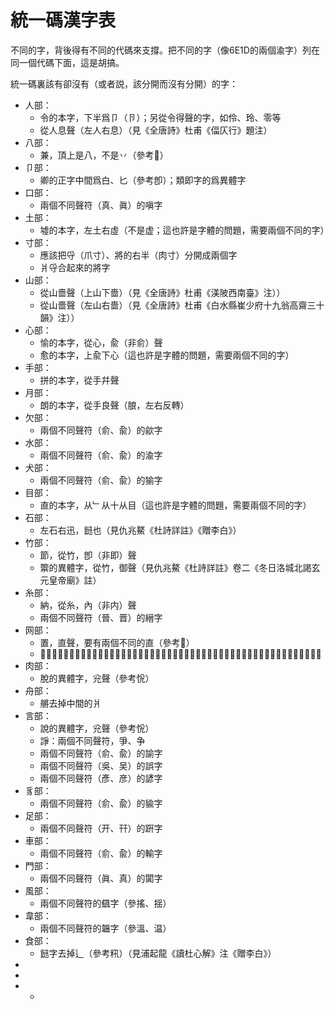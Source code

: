 <h1>統一碼漢字表</h1>

<p>不同的字，背後得有不同的代碼來支撐。把不同的字（像6E1D的兩個渝字）列在同一個代碼下面，這是胡搞。</p>
<p>統一碼裏該有卻沒有（或者説，該分開而沒有分開）的字：</p>
<ul>
<li>人部：
<ul>
<li>令的本字，下半爲卩（卪）；另從令得聲的字，如伶、玲、零等</li>
<li>從人息聲（左人右息）（見《全唐詩》杜甫《偪仄行》題注）</li>
</ul>
</li>

<li>八部：
<ul>
<li>兼，頂上是八，不是丷（參考𠔥）</li>
</ul>
</li>

<li>卩部：
<ul>
<li>卿的正字中間爲白、匕（參考卽）；類即字的爲異體字</li>
</ul>
</li>



<li>口部：
<ul>
<li>兩個不同聲符（真、眞）的嗔字</li>
</ul>
</li>


<li>土部：
<ul>
<li>墟的本字，左土右虛（不是虚；這也許是字體的問題，需要兩個不同的字）</li>
</ul>
</li>

<li>寸部：
<ul>
<li>應該把寽（爪寸）、將的右半（肉寸）分開成兩個字</li>
<li>爿寽合起來的將字</li>
</ul>
</li>


<li>山部：
<ul>
<li>從山嗇聲（上山下嗇）（見《全唐詩》杜甫《渼陂西南臺》注））</li>
<li>從山嗇聲（左山右嗇）（見《全唐詩》杜甫《白水縣崔少府十九翁高齋三十韻》注））</li>
</ul>
</li>

<li>心部：
<ul>
<li>愉的本字，從心，兪（非俞）聲</li>
<li>愈的本字，上兪下心（這也許是字體的問題，需要兩個不同的字）</li>
</ul>
</li>

<li>手部：
<ul>
<li>拼的本字，從手幷聲</li>
</ul>
</li>

<li>月部：
<ul>
<li>朗的本字，從手良聲（朖，左右反轉）</li>
</ul>
</li>

<li>欠部：
<ul>
<li>兩個不同聲符（俞、兪）的歈字</li>
</ul>
</li>


<li>水部：
<ul>
<li>兩個不同聲符（俞、兪）的渝字</li>
</ul>
</li>

<li>犬部：
<ul>
<li>兩個不同聲符（俞、兪）的㺄字</li>
</ul>
</li>


<li>目部：
<ul>
<li>直的本字，从﹂从十从目（這也許是字體的問題，需要兩個不同的字）</li>
</ul>
</li>

<li>石部：
<ul>
<li>左石右迅，䭀也（見仇兆鰲《杜詩詳註》《贈李白》）</li>
</ul>
</li>


<li>竹部：
<ul>
<li>節，從竹，卽（非即）聲</li>
<li>籞的異體字，從竹，御聲（見仇兆鰲《杜詩詳註》卷二《冬日洛城北謁玄元皇帝廟》註）</li>
</ul>
</li>

<li>糸部：
<ul>
<li>納，從糸，內（非内）聲</li>
<li>兩個不同聲符（晉、晋）的縉字</li>

</ul>
</li>


<li>网部：
<ul>
<li>置，直聲，要有兩個不同的直（參考𦋘）</li>
<li>𦌈的異體字，上罒下妾（見黃希、黃鶴《黃氏補千家註紀年杜工部詩史》《戲簡鄭廣文虔兼呈蘇司業源明》注）</li>
</ul>
</li>

<li>肉部：
<ul>
<li>脫的異體字，兊聲（參考恱）</li>
</ul>
</li>



<li>舟部：
<ul>
<li>䒂去掉中間的爿</li>
</ul>
</li>

<li>言部：
<ul>
<li>說的異體字，兊聲（參考恱）</li>
<li>諍：兩個不同聲符，爭、争</li>
<li>兩個不同聲符（俞、兪）的諭字</li>
<li>兩個不同聲符（吳、吴）的誤字</li>
<li>兩個不同聲符（彥、彦）的諺字</li>
</ul>
</li>

<li>豸部：
<ul>
<li>兩個不同聲符（俞、兪）的貐字</li>
</ul>
</li>


<li>足部：
<ul>
<li>兩個不同聲符（开、幵）的趼字</li>
</ul>
</li>

<li>車部：
<ul>
<li>兩個不同聲符（俞、兪）的輸字</li>
</ul>
</li>

<li>門部：
<ul>
<li>兩個不同聲符（眞、真）的闐字</li>
</ul>
</li>


<li>風部：
<ul>
<li>兩個不同聲符的颻字（參搖、揺）</li>
</ul>
</li>

<li>韋部：
<ul>
<li>兩個不同聲符的韞字（參溫、温）</li>
</ul>
</li>



<li>食部：
<ul>
<li>䭀字去掉辶（參考籸）（見浦起龍《讀杜心解》注《贈李白》）</li>
</ul>
</li>


<li></li>
<li></li>
<li>
<ul>
<li></li>
</ul>
</li>
</ul>

